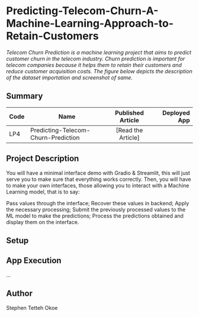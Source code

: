 # Predicting-Telecom-Churn-A-Machine-Learning-Approach-to-Retain-Customers

*Telecom Churn Prediction is a machine learning project that aims to predict customer churn in the telecom industry. Churn prediction is important for telecom companies because it helps them to retain their customers and reduce customer acquisition costs. The figure below depicts the description of the dataset importation and screenshot of same.*

## Summary
| Code      | Name        | Published Article |  Deployed App |
|-----------|-------------|:-------------:|------:|
| LP4 | Predicting-Telecom-Churn-Prediction |  [Read the Article]

## Project Description
You will have a minimal interface demo with Gradio & Streamlit, this will just serve you to make sure that everything works correctly. Then, you will have to make your own interfaces, those allowing you to interact with a Machine Learning model, that is to say:

Pass values through the interface;
Recover these values in backend;
Apply the necessary processing;
Submit the previously processed values to the ML model to make the predictions;
Process the predictions obtained and display them on the interface.

## Setup

## App Execution
...

## Author
Stephen Tetteh Okoe
